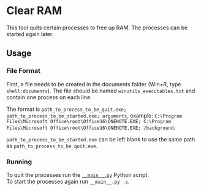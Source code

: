# Clear RAM

This tool quits certain processes to free up RAM.
The processes can be started again later.

## Usage

### File Format

First, a file needs to be created in the documents folder (Win+R, type `shell:documents`).
The file should be named `winutils_executables.txt` and contain one process on each line.

The format is `path_to_process_to_be_quit.exe; path_to_process_to_be_started.exe; arguments`,
example: `C:\Program Files\Microsoft Office\root\Office16\ONENOTE.EXE; C:\Program Files\Microsoft Office\root\Office16\ONENOTE.EXE; /background`.

`path_to_process_to_be_started.exe` can be left blank to use the same path as `path_to_process_to_be_quit.exe`.

### Running

To quit the processes run the [`__main__.py`](__main__.py) Python script.\
To start the processes again run `__main__.py -s`.


